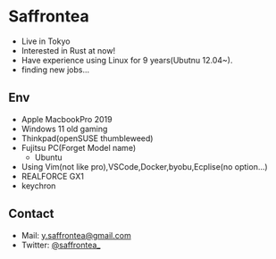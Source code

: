 <!---
Saffrontea/Saffrontea is a ✨ special ✨ repository because its `README.md` (this file) appears on your GitHub profile.
You can click the Preview link to take a look at your changes.
--->
# Saffrontea

- Live in Tokyo
- Interested in Rust at now!
- Have experience using Linux for 9 years(Ubutnu 12.04~).
- finding new jobs... 

## Env
- Apple MacbookPro 2019
- Windows 11 old gaming
- Thinkpad(openSUSE thumbleweed)
- Fujitsu PC(Forget Model name)
  - Ubuntu  
- Using Vim(not like pro),VSCode,Docker,byobu,Ecplise(no option...)
- REALFORCE GX1
- keychron

## Contact

- Mail: [y.saffrontea@gmail.com](mailto:y.saffrontea@gmail.com)
- Twitter: [@saffrontea_](https://www.twitter.com/saffrontea_)
